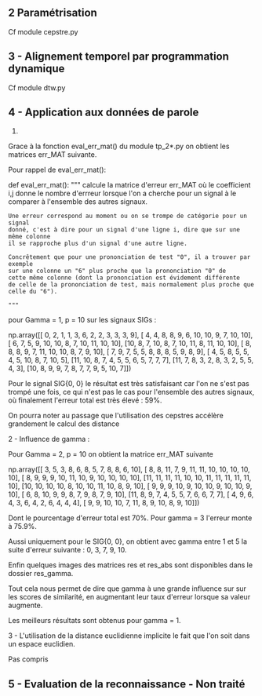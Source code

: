 ## 2 Paramétrisation 

Cf module cepstre.py

## 3 - Alignement temporel par programmation dynamique

Cf module dtw.py

## 4 - Application aux données de parole

1. 

Grace à la fonction eval_err_mat() du module  tp_2*.py on obtient les matrices 
err_MAT suivante.

Pour rappel de eval_err_mat():

def eval_err_mat():
    """ calcule la matrice d'erreur err_MAT où le coefficient i,j donne le nombre
    d'errreur lorsque l'on a cherche pour un signal à le comparer à l'ensemble
    des autres signaux. 
    
    Une erreur correspond au moment ou on se trompe de catégorie pour un signal 
    donné, c'est à dire pour un signal d'une ligne i, dire que sur une même colonne
    il se rapproche plus d'un signal d'une autre ligne.
    
    Concrêtement que pour une prononciation de test "0", il a trouver par exemple
    sur une colonne un "6" plus proche que la prononciation "0" de 
    cette même colonne (dont la prononciation est évidement différente 
    de celle de la prononciation de test, mais normalement plus proche que
    celle du "6").
    
    """

pour Gamma = 1, p = 10 sur les signaux SIGs : 

np.array([[ 0,  2,  1,  1,  3,  6,  2,  2,  3,  3,  3,  9],
       [ 4,  4,  8,  8,  9,  6, 10, 10,  9,  7, 10, 10],
       [ 6,  7,  5,  9, 10, 10,  8,  7, 10, 11, 10, 10],
       [10,  8,  7, 10,  8,  7, 10, 11,  8, 11, 10, 10],
       [ 8,  8,  8,  9,  7, 11, 10, 10,  8,  7,  9, 10],
       [ 7,  9,  7,  5,  5,  8,  8,  8,  5,  9,  8,  9],
       [ 4,  5,  8,  5,  5,  4,  5, 10,  8,  7, 10,  5],
       [11, 10,  8,  7,  4,  5,  5,  6,  5,  7,  7,  7],
       [11,  7,  8,  3,  2,  8,  3,  2,  5,  5,  4,  3],
       [10,  8,  9,  9,  7,  8,  7,  7,  9,  5, 10,  7]])
	   
Pour le signal SIG{0, 0} le résultat est très satisfaisant car l'on ne s'est pas
trompé une fois, ce qui n'est pas le cas pour l'ensemble des autres signaux, 
où finalement l'erreur total est très élevé : 59%.

On pourra noter au passage que l'utilisation des cepstres accélère grandement le 
calcul des distance

2 - Influence de gamma : 

Pour Gamma = 2, p = 10 on obtient la matrice err_MAT suivante 
	   
np.array([[ 3,  5,  3,  8,  6,  8,  5,  7,  8,  8,  6, 10],
       [ 8,  8, 11,  7,  9, 11, 11, 10, 10, 10, 10, 10],
       [ 8,  9,  9,  9, 10, 11, 10,  9, 10, 10, 10, 10],
       [11, 11, 11, 11, 10, 10, 11, 11, 11, 11, 11, 10],
       [10, 10, 10, 10,  8, 10, 10, 11, 10,  8,  9, 10],
       [ 9,  9,  9, 10,  9, 10, 10,  9, 10, 10,  9, 10],
       [ 6,  8, 10,  9,  9,  8,  7,  9,  8,  7,  9, 10],
       [11,  8,  9,  7,  4,  5,  5,  7,  6,  6,  7,  7],
       [ 4,  9,  6,  4,  3,  6,  4,  2,  6,  4,  4,  4],
       [ 9,  9, 10, 10,  7, 11,  8,  9, 10,  8,  9, 10]])
	   
Dont le pourcentage d'erreur total est 70%. Pour gamma = 3 l'erreur monte à 75.9%.

Aussi uniquement pour le SIG{0, 0}, on obtient avec gamma entre 1 et 5 la suite
d'erreur suivante : 0, 3, 7, 9, 10.

Enfin quelques images des matrices res et res_abs sont disponibles dans le dossier
res_gamma.

Tout cela nous permet de dire que gamma à une grande influence sur sur les scores
de similarité, en augmentant leur taux d'erreur lorsque sa valeur augmente.

Les meilleurs résultats sont obtenus pour gamma = 1.


3 - L'utilisation de la distance euclidienne implicite le fait que l'on soit dans
un espace euclidien.

Pas compris 

## 5 - Evaluation de la reconnaissance - Non traité